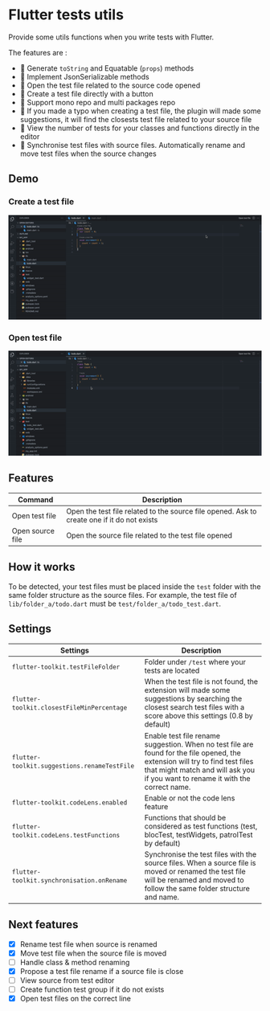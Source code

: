 # Flutter tests utils

Provide some utils functions when you write tests with Flutter.

The features are :

- 🚀 Generate `toString` and Equatable (`props`) methods
- 🚀 Implement JsonSerializable methods
- 🚀 Open the test file related to the source code opened
- 🚀 Create a test file directly with a button
- 🚀 Support mono repo and multi packages repo
- 🚀 If you made a typo when creating a test file, the plugin will made some suggestions, it will find the closests test file related to your source file
- 🚀 View the number of tests for your classes and functions directly in the editor
- 🚀 Synchronise test files with source files. Automatically rename and move test files when the source changes

## Demo

### Create a test file

![rename](https://raw.githubusercontent.com/AdrienAudouard/flutter-utils/main/readme-images/create_test_file.gif)

### Open test file

![go](https://raw.githubusercontent.com/AdrienAudouard/flutter-utils/main/readme-images/go.gif)

## Features

| Command          | Description                                                                                 |
| ---------------- | ------------------------------------------------------------------------------------------- |
| Open test file   | Open the test file related to the source file opened. Ask to create one if it do not exists |
| Open source file | Open the source file related to the test file opened                                        |

## How it works

To be detected, your test files must be placed inside the `test` folder with the same folder structure as the source files.
For example, the test file of `lib/folder_a/todo.dart` must be `test/folder_a/todo_test.dart`.

## Settings

| Settings                                     | Description                                                                                                                                                                                                      |
| -------------------------------------------- | ---------------------------------------------------------------------------------------------------------------------------------------------------------------------------------------------------------------- |
| `flutter-toolkit.testFileFolder`             | Folder under `/test` where your tests are located                                                                                                                                                                |
| `flutter-toolkit.closestFileMinPercentage`   | When the test file is not found, the extension will made some suggestions by searching the closest search test files with a score above this settings (0.8 by default)                                           |
| `flutter-toolkit.suggestions.renameTestFile` | Enable test file rename suggestion. When no test file are found for the file opened, the extension will try to find test files that might match and will ask you if you want to rename it with the correct name. |
| `flutter-toolkit.codeLens.enabled`           | Enable or not the code lens feature                                                                                                                                                                              |
| `flutter-toolkit.codeLens.testFunctions`     | Functions that should be considered as test functions (test, blocTest, testWidgets, patrolTest by default)                                                                                                       |
| `flutter-toolkit.synchronisation.onRename`   | Synchronise the test files with the source files. When a source file is moved or renamed the test file will be renamed and moved to follow the same folder structure and name.                                   |

## Next features

- [x] Rename test file when source is renamed
- [x] Move test file when the source file is moved
- [ ] Handle class & method renaming
- [x] Propose a test file rename if a source file is close
- [ ] View source from test editor
- [ ] Create function test group if it do not exists
- [x] Open test files on the correct line
